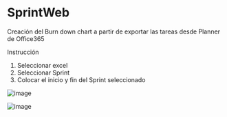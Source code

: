 # SprintWeb
Creación del Burn down chart a partir de exportar las tareas desde Planner de Office365

Instrucción
1. Seleccionar excel
2. Seleccionar Sprint
3. Colocar el inicio y fin del Sprint seleccionado


![image](https://user-images.githubusercontent.com/35709873/122854357-3a226180-d2d9-11eb-95fb-2f68bac6432d.png)

![image](https://user-images.githubusercontent.com/35709873/122854185-f2033f00-d2d8-11eb-944a-8cb107754c9b.png)

